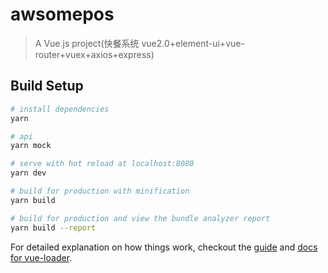 # awsomepos

> A Vue.js project(快餐系统 vue2.0+element-ui+vue-router+vuex+axios+express)

## Build Setup

``` bash
# install dependencies
yarn

# api
yarn mock

# serve with hot reload at localhost:8080
yarn dev

# build for production with minification
yarn build

# build for production and view the bundle analyzer report
yarn build --report
```

For detailed explanation on how things work, checkout the [guide](http://vuejs-templates.github.io/webpack/) and [docs for vue-loader](http://vuejs.github.io/vue-loader).
